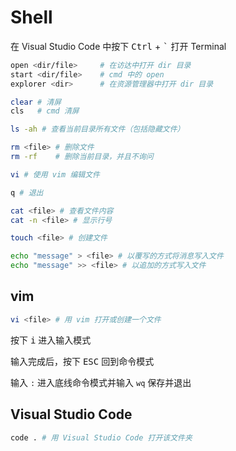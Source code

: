 # Shell

在 Visual Studio Code 中按下 <kbd>Ctrl</kbd> + <kbd>`</kbd> 打开 Terminal

```bash
open <dir/file>     # 在访达中打开 dir 目录
start <dir/file>    # cmd 中的 open
explorer <dir>      # 在资源管理器中打开 dir 目录

clear # 清屏
cls   # cmd 清屏

ls -ah # 查看当前目录所有文件（包括隐藏文件）

rm <file> # 删除文件
rm -rf    # 删除当前目录，并且不询问

vi # 使用 vim 编辑文件

q # 退出

cat <file> # 查看文件内容
cat -n <file> # 显示行号

touch <file> # 创建文件

echo "message" > <file> # 以覆写的方式将消息写入文件
echo "message" >> <file> # 以追加的方式写入文件
```

## vim

```bash
vi <file> # 用 vim 打开或创建一个文件
```

按下 <kbd>i</kbd> 进入输入模式

输入完成后，按下 <kbd>ESC</kbd> 回到命令模式

输入 `:` 进入底线命令模式并输入 `wq` 保存并退出

## Visual Studio Code

```bash
code . # 用 Visual Studio Code 打开该文件夹
```